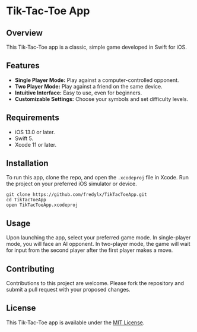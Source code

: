 # Tik-Tac-Toe App

## Overview
This Tik-Tac-Toe app is a classic, simple game developed in Swift for iOS. 

## Features
- **Single Player Mode:** Play against a computer-controlled opponent.
- **Two Player Mode:** Play against a friend on the same device.
- **Intuitive Interface:** Easy to use, even for beginners.
- **Customizable Settings:** Choose your symbols and set difficulty levels.

## Requirements
- iOS 13.0 or later.
- Swift 5.
- Xcode 11 or later.

## Installation
To run this app, clone the repo, and open the `.xcodeproj` file in Xcode. Run the project on your preferred iOS simulator or device.

```
git clone https://github.com/fredylx/TikTacToeApp.git
cd TikTacToeApp
open TikTacToeApp.xcodeproj
```

## Usage
Upon launching the app, select your preferred game mode. In single-player mode, you will face an AI opponent. In two-player mode, the game will wait for input from the second player after the first player makes a move.

## Contributing
Contributions to this project are welcome. Please fork the repository and submit a pull request with your proposed changes.

## License
This Tik-Tac-Toe app is available under the [MIT License](LICENSE).
